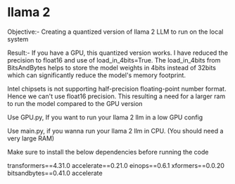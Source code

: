 # llama 2

Objective:- Creating a quantized version of llama 2 LLM to run on the local system 

Result:- If you have a GPU, this quantized version works. I have reduced the precision to float16 and use of load_in_4bits=True. The load_in_4bits from BitsAndBytes helps to store the model weights in 4bits instead of 32bits which can significantly reduce the model's memory footprint. 


Intel chipsets is not supporting half-precision floating-point number format. Hence we can't use float16 precision. This resulting a need for a larger ram to run the model compared to the GPU version

Use GPU.py, If you want to run your llama 2 llm in a low GPU config

Use main.py, if you wanna run your llama 2 llm in CPU. (You should need a very large RAM)


Make sure to install the below dependencies before running the code

transformers==4.31.0
accelerate==0.21.0 
einops==0.6.1
xformers==0.0.20 
bitsandbytes==0.41.0
accelerate
